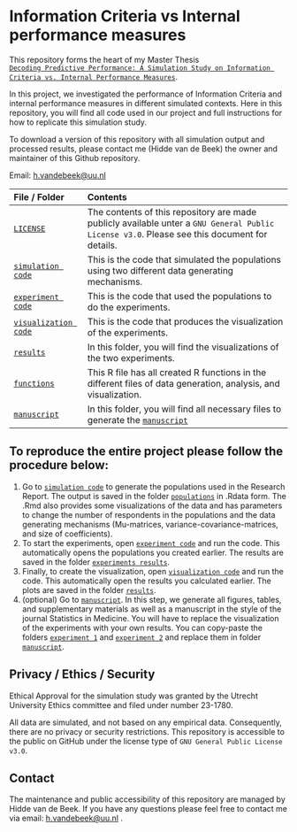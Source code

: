 # Information Criteria vs Internal performance measures
This repository forms the heart of my Master Thesis <br>
[`Decoding Predictive Performance: A Simulation Study on Information Criteria vs. Internal Performance Measures`](./docs/Thesis_Manuscript/Thesis-Manuscript.pdf). 

In this project, we investigated the performance of Information Criteria and internal performance measures in different simulated contexts. Here in this repository, you will find all code used in our project and full instructions for how to replicate this simulation study.

To download a version of this repository with all simulation output and processed results, please contact me (Hidde van de Beek) the owner and maintainer of this Github repository. 

Email: h.vandebeek@uu.nl

| File / Folder                              | Contents                                                         |
| :----------------------------------------- | :--------------------------------------------------------------- |
| [`LICENSE`](./LICENSE)                     | The contents of this repository are made publicly available unter a `GNU General Public License v3.0`. Please see this document for details.|
| [`simulation code`](./R/Data_simulation/Simulation_Report_Covariance.Rmd) | This is the code that simulated the populations using two different data generating mechanisms.
| [`experiment code`](./R/Experiments/Analysis_Report_Experiment.Rmd) | This is the code that used the populations to do the experiments. |
| [`visualization code`](./R/Visualization/Visualization_Report.Rmd) | This is the code that produces the visualization of the experiments. |
| [`results`](./results) | In this folder, you will find the visualizations of the two experiments. |
| [`functions`](./R/Functions.R) | This R file has all created R functions in the different files of data generation, analysis, and visualization.
| [`manuscript`](./docs/Thesis_Manuscript) | In this folder, you will find all necessary files to generate the [`manuscript`](./docs/Thesis_Manuscript/Theses-Manuscript.pdf)|           


## To reproduce the entire project please follow the procedure below:
1. Go to [`simulation code`](./R/Data_simulation/Simulation_Report_Covariance.Rmd) to generate the populations used in the Research Report. The output is saved in the folder [`populations`](./data/simulation) in .Rdata form. The .Rmd also provides some visualizations of the data and has parameters to change the number of respondents in the populations and the data generating mechanisms (Mu-matrices, variance-covariance-matrices, and size of coefficients).
2. To start the experiments, open [`experiment code`](./R/Experiments/Analysis_Report_Experiment.Rmd) and run the code. This automatically opens the populations you created earlier. The results are saved in the folder [`experiments results`](./data/analysis). 
3. Finally, to create the visualization, open [`visualization code`](./R/Visualization/Visualization_Report.Rmd) and run the code. This automatically open the results you calculated earlier. The plots are saved in the folder [`results`](./results).
4. (optional) Go to [`manuscript`](./docs/Thesis_Manuscript).  In this step, we generate all figures, tables, and supplementary materials as well as a manuscript in the style of the journal Statistics in Medicine. You will have to replace the visualization of the experiments with your own results. You can copy-paste the folders [`experiment 1`](./results/experiment_1) and [`experiment 2`](./results/experiment_2) and replace them in folder [`manuscript`](./docs/Thesis_Manuscript).

## Privacy / Ethics / Security
Ethical Approval for the simulation study was granted by the Utrecht University Ethics committee and filed under number 23-1780.

All data are simulated, and not based on any empirical data.  Consequently, there are no privacy or security restrictions. This repository is accessible to the public on GitHub under the license type of `GNU General Public License v3.0`.


## Contact 
The maintenance and public accessibility of this repository are managed by Hidde van de Beek. If you have any questions please feel free to contact me via email: h.vandebeek@uu.nl .
